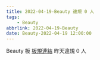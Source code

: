 ```yaml
---
title: 2022-04-19-Beauty 違規 0 人
tags:
    - Beauty
abbrlink: 2022-04-19-Beauty
date: Beauty-2022-04-19 12:00:00
---
```

Beauty 板 [板規連結](https://www.ptt.cc/bbs/Beauty/M.1630069980.A.84B.html)
昨天違規 0 人
